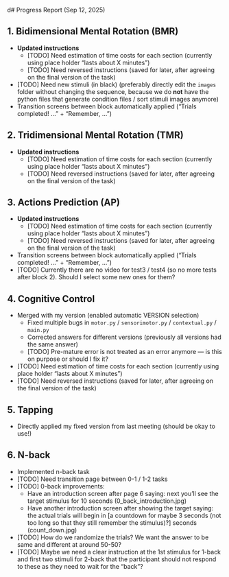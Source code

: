 d# Progress Report (Sep 12, 2025)

## 1. Bidimensional Mental Rotation (BMR)
- **Updated instructions**
  - [TODO] Need estimation of time costs for each section (currently using place holder “lasts about X minutes”)
  - [TODO] Need reversed instructions (saved for later, after agreeing on the final version of the task)
- [TODO] Need new stimuli (in black) (preferably directly edit the `images` folder without changing the sequence, because we do **not** have the python files that generate condition files / sort stimuli images anymore)
- Transition screens between block automatically applied (“Trials completed! …” + “Remember, …”)

## 2. Tridimensional Mental Rotation (TMR)
- **Updated instructions**
  - [TODO] Need estimation of time costs for each section (currently using place holder “lasts about X minutes”)
  - [TODO] Need reversed instructions (saved for later, after agreeing on the final version of the task)

## 3. Actions Prediction (AP)
- **Updated instructions**
  - [TODO] Need estimation of time costs for each section (currently using place holder “lasts about X minutes”)
  - [TODO] Need reversed instructions (saved for later, after agreeing on the final version of the task)
- Transition screens between block automatically applied (“Trials completed! …” + “Remember, …”)
- [TODO] Currently there are no video for test3 / test4 (so no more tests after block 2). Should I select some new ones for them?

## 4. Cognitive Control
- Merged with my version (enabled automatic VERSION selection)
  - Fixed multiple bugs in `motor.py` / `sensorimotor.py` / `contextual.py` / `main.py`
  - Corrected answers for different versions (previously all versions had the same answer)
  - [TODO] Pre-mature error is not treated as an error anymore — is this on purpose or should I fix it?
- [TODO] Need estimation of time costs for each section (currently using place holder “lasts about X minutes”)
- [TODO] Need reversed instructions (saved for later, after agreeing on the final version of the task)

## 5. Tapping
- Directly applied my fixed version from last meeting (should be okay to use!)

## 6. N-back
- Implemented n-back task
- [TODO] Need transition page between 0-1 / 1-2 tasks
- [TODO] 0-back improvements:
  - Have an introduction screen after page 6 saying: next you’ll see the target stimulus for 10 seconds (0_back_introduction.jpg)
  - Have another introduction screen  after showing the target saying: the actual trials will begin in [a countdown for maybe 3 seconds (not too long so that they still remember the stimulus)?] seconds (count_down.jpg)
- [TODO] How do we randomize the trials? We want the answer to be same and different at around 50-50?
- [TODO] Maybe we need a clear instruction at the 1st stimulus for 1-back and first two stimuli for 2-back that the participant should not respond to these as they need to wait for the “back”?

